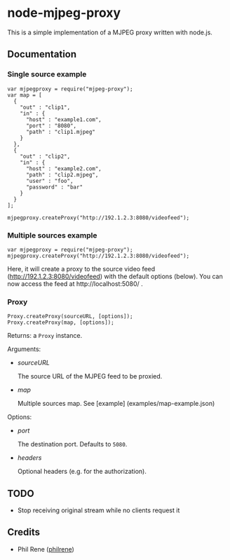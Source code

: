 node-mjpeg-proxy
================

This is a simple implementation of a MJPEG proxy written with node.js.

## Documentation

### Single source example
	var mjpegproxy = require("mjpeg-proxy");
	var map = [
	  {
	    "out" : "clip1",
	    "in" : {
	      "host" : "example1.com",
	      "port" : "8080",
	      "path" : "clip1.mjpeg"
	    }
	  },
	  {
	    "out" : "clip2",
	    "in" : {
	      "host" : "example2.com",
	      "path" : "clip2.mjpeg",
	      "user" : "foo",
	      "password" : "bar"
	    }
	  }
	];

	mjpegproxy.createProxy("http://192.1.2.3:8080/videofeed");
	
### Multiple sources example

    var mjpegproxy = require("mjpeg-proxy");
    mjpegproxy.createProxy("http://192.1.2.3:8080/videofeed");

Here, it will create a proxy to the source video feed (http://192.1.2.3:8080/videofeed) with the default options (below). You can now access the feed at http://localhost:5080/ .

### Proxy

    Proxy.createProxy(sourceURL, [options]);
    Proxy.createProxy(map, [options]);

Returns: a `Proxy` instance.

Arguments:

- *sourceURL*

  The source URL of the MJPEG feed to be proxied.

- *map* 
  
  Multiple sources map. See [example] (examples/map-example.json)


Options:

- *port*

  The destination port. Defaults to `5080`.

- *headers*

  Optional headers (e.g. for the authorization).

## TODO

- Stop receiving original stream while no clients request it

## Credits

- Phil Rene ([philrene](http://github.com/philrene))
